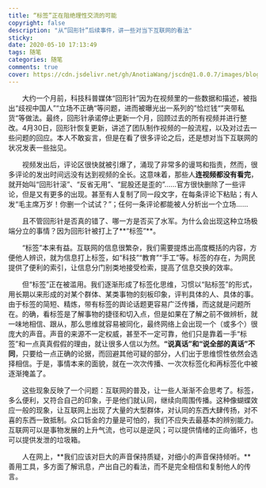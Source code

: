 ```yaml
---
title: “标签”正在阻绝理性交流的可能
copyright: false
description: "从“回形针”后续事件，讲一些对当下互联网的看法"
sticky: 
date: 2020-05-10 17:13:49
tags: 随笔
categories: 随笔
comments: true
cover: https://cdn.jsdelivr.net/gh/AnotiaWang/jscdn@1.0.0.7/images/blog/paperclip/cover.jpg
---
```


　　大约一个月前，科技科普媒体“回形针”因为在视频里的一些数据和描述，被指出“歧视中国人”“立场不正确“等问题，进而被曝光出一系列的”恰烂钱“”夹带私货“等做法。最终，回形针承诺停止更新一个月，回顾过去的所有视频并进行整改。4月30日，回形针恢复更新，讲述了团队制作视频的一般流程，以及对过去一些问题的回应。本人不敢妄言，但是在看了很多评论之后，还是想对当下互联网的状况发表一些拙见。

　　视频发出后，评论区很快就被引爆了，涌现了非常多的谩骂和指责，然而，很多评论的发出时间远没有达到视频的全长。这意味着，那些人**连视频都没有看完**，就开始叫“回形针滚”、“反省无用”、“屁股还是歪的”……官方很快删除了一些评论，但是又有更多的出现。甚至有人复制了同一段文字，在每条评论下粘贴；有人发“毛主席万岁！你删一个试试？”；任何一条评论都能被人分析出一个立场…… 

　　且不管回形针是否真的错了、哪一方是否买了水军。为什么会出现这种立场极端分立的事情？因为回形针被打上了**“标签”**。

　　“标签”本来有益。互联网的信息很繁杂，我们需要提炼出高度概括的内容，方便他人辨识，就为信息打上标签，如“科技”“教育”“手工”等。标签的存在，为网民提供了便利的索引，让信息分门别类地接受检索，提高了信息交换的效率。

　　但“标签”正在被滥用。我们逐渐形成了标签化思维，习惯以“贴标签”的形式，用长期以来形成的对某个群体、某类事物的刻板印象，评判具体的人、具体的事。由于标签的简短、精炼，带有标签的舆论话题更容易广泛传播，而这就是问题所在。的确，看标签是了解事物的捷径和切入点，但是如果在了解之前不做辨析，就一味地相信、跟从，那么思维就容易被同化，最终网络上会出现一个（或多个）很庞大的声音。声音的来源不一定权威，甚至不一定可靠，他们只是靠着一手“标签”和一点真真假假的理由，就让很多人信以为然。**“说真话”和“说全部的真话”不同**，只要给一点正确的论据，而回避其他可疑的部分，人们出于思维惯性依然会选择相信。于是，事情本来的面貌，就在一次次传播、一次次标签化和再标签化中被逐渐掩盖了。

　　这些现象反映了一个问题：互联网的普及，让一些人渐渐不会思考了。标签，多么便利，又符合自己的印象，于是他们就认同，继续向周围传播。这种像蝴蝶效应一般的现象，让互联网上出现了大量的大型群体，对认同的东西大肆传扬，对不喜的东西一致抵制。众口铄金的力量是可怕的，我们不应失去最基本的辨别能力。互联网可以是事物发展的上升气流，也可以是逆风；可以提供情绪的正向循环，也可以提供发泄的垃圾箱。

　　人在网上，**我们应该对巨大的声音保持质疑，对细小的声音保持倾听。**善用工具，多方面了解讯息，产出自己的看法，而不是完全相信和复制他人的传言。

 

 